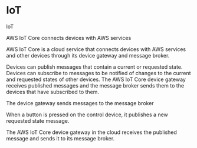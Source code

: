 # IoT
IoT

AWS IoT Core connects devices with AWS services

AWS IoT Core is a cloud service that connects devices with AWS services and other devices through its device gateway and message broker.

Devices can publish messages that contain a current or requested state. Devices can subscribe to messages to be notified of changes to the current and requested states of other devices. The AWS IoT Core device gateway receives published messages and the message broker sends them to the devices that have subscribed to them.

The device gateway sends messages to the message broker
 
When a button is pressed on the control device, it publishes a new requested state message.

The AWS IoT Core device gateway in the cloud receives the published message and sends it to its message broker.
